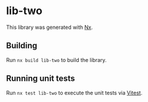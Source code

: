 # lib-two

This library was generated with [Nx](https://nx.dev).

## Building

Run `nx build lib-two` to build the library.

## Running unit tests

Run `nx test lib-two` to execute the unit tests via [Vitest](https://vitest.dev/).
